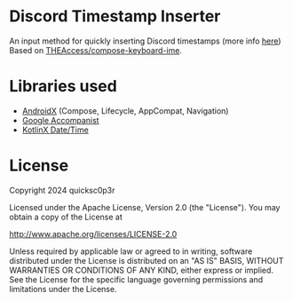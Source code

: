 # Discord Timestamp Inserter

An input method for quickly inserting Discord timestamps (more info [here](https://gist.github.com/LeviSnoot/d9147767abeef2f770e9ddcd91eb85aa))
Based on [THEAccess/compose-keyboard-ime](https://github.com/THEAccess/compose-keyboard-ime).

# Libraries used
- [AndroidX](https://github.com/androidx/androidx) (Compose, Lifecycle, AppCompat, Navigation)
- [Google Accompanist](https://github.com/google/accompanist)
- [KotlinX Date/Time](https://github.com/Kotlin/kotlinx-datetime)

# License
   Copyright 2024 quicksc0p3r

   Licensed under the Apache License, Version 2.0 (the "License").
   You may obtain a copy of the License at
   
   http://www.apache.org/licenses/LICENSE-2.0

   Unless required by applicable law or agreed to in writing, software
   distributed under the License is distributed on an "AS IS" BASIS,
   WITHOUT WARRANTIES OR CONDITIONS OF ANY KIND, either express or implied.
   See the License for the specific language governing permissions and
   limitations under the License.